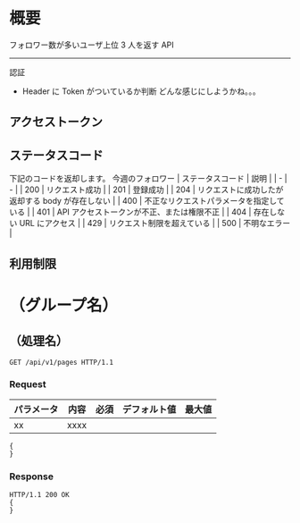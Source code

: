 # 概要

フォロワー数が多いユーザ上位 3 人を返す API

---

認証

- Header に Token がついているか判断
  どんな感じにしようかね。。。

## アクセストークン

## ステータスコード

下記のコードを返却します。
今週のフォロワー
| ステータスコード | 説明 |
| - | - |
| 200 | リクエスト成功 |
| 201 | 登録成功 |
| 204 | リクエストに成功したが返却する body が存在しない |
| 400 | 不正なリクエストパラメータを指定している |
| 401 | API アクセストークンが不正、または権限不正 |
| 404 | 存在しない URL にアクセス |
| 429 | リクエスト制限を超えている |
| 500 | 不明なエラー |

## 利用制限

# （グループ名）

## （処理名）

```
GET /api/v1/pages HTTP/1.1
```

### Request

| パラメータ | 内容 | 必須 | デフォルト値 | 最大値 |
| ---------- | ---- | ---- | ------------ | ------ |
| xx         | xxxx |      |              |        |

```
{
}
```

### Response

```
HTTP/1.1 200 OK
{
}
```
